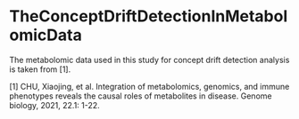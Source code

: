 # TheConceptDriftDetectionInMetabolomicData
The metabolomic data used in this study for concept drift detection analysis is taken from [1].

[1]	CHU, Xiaojing, et al. Integration of metabolomics, genomics, and immune phenotypes reveals the causal roles of metabolites in disease. Genome biology, 2021, 22.1: 1-22.
